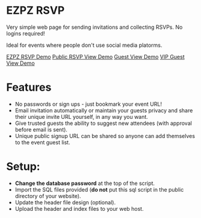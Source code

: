 # EZPZ RSVP

Very simple web page for sending invitations and collecting RSVPs. No logins required!

Ideal for events where people don't use social media platorms.

[EZPZ RSVP Demo](https://nervesocket.com/rsvp/)
[Public RSVP View Demo](https://nervesocket.com/rsvp/index.php?public=X4FIH4KPYUB33AX9PDETST0SV7QDZQSFP4PZMYKF6SQYJLWMH6)
[Guest View Demo](https://nervesocket.com/rsvp/index.php?public=CSXL6KM1CVDRBRBF8577QMJHEYVPKCF7W425CYJA3OP7ELU6KU)
[VIP Guest View Demo](https://nervesocket.com/rsvp/index.php?invite=64K1B9BZ27Z3L4178UM2GL7BPET7X8G0S0XQUL2FPAHRECKUZS)

# Features
- No passwords or sign ups - just bookmark your event URL!
- Email invitation automatically or maintain your guests privacy and share their unique invite URL yourself, in any way you want.
- Give trusted guests the ability to suggest new attendees (with approval before email is sent).
- Unique public signup URL can be shared so anyone can add themselves to the event guest list.

# Setup:
- **Change the database password** at the top of the script.
- Import the SQL files provided (**do not** put this sql script in the public directory of your website).
- Update the header file design (optional).
- Upload the header and index files to your web host.